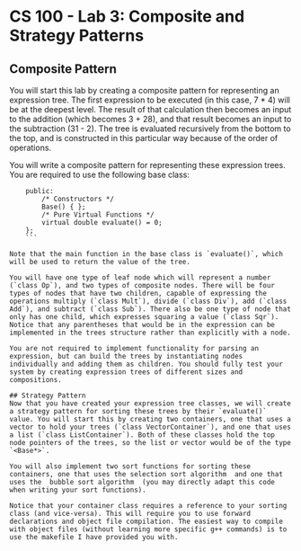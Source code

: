 # CS 100 - Lab 3: Composite and Strategy Patterns

## Composite Pattern
You will start this lab by creating a composite pattern for representing an expression tree. The first expression to be executed (in this case, 7 * 4) will be at the deepest level. The result of that calculation then becomes an input to the addition (which becomes 3 + 28), and that result becomes an input to the subtraction (31 - 2). The tree is evaluated recursively from the bottom to the top, and is constructed in this particular way because of the order of operations.

You will write a composite pattern for representing these expression trees. You are required to use the following base class:

```class   Base  {
    public:
        /* Constructors */
        Base() { };
        /* Pure Virtual Functions */
        virtual double evaluate() = 0;
    };
    ```

Note that the main function in the base class is `evaluate()`, which will be used to return the value of the tree.

You will have one type of leaf node which will represent a number (`class Op`), and two types of composite nodes. There will be four types of nodes that have two children, capable of expressing the operations multiply (`class Mult`), divide (`class Div`), add (`class Add`), and subtract (`class Sub`). There also be one type of node that only has one child, which expresses squaring a value (`class Sqr`). Notice that any parentheses that would be in the expression can be implemented in the trees structure rather than explicitly with a node.

You are not required to implement functionality for parsing an expression, but can build the trees by instantiating nodes individually and adding them as children. You should fully test your system by creating expression trees of different sizes and compositions.

## Strategy Pattern
Now that you have created your expression tree classes, we will create a strategy pattern for sorting these trees by their `evaluate()` value. You will start this by creating two containers, one that uses a vector to hold your trees (`class VectorContainer`), and one that uses a list (`class ListContainer`). Both of these classes hold the top node pointers of the trees, so the list or vector would be of the type `<Base*>`.

You will also implement two sort functions for sorting these containers, one that uses the selection sort algorithm  and one that uses the  bubble sort algorithm  (you may directly adapt this code when writing your sort functions).

Notice that your container class requires a reference to your sorting class (and vice-versa). This will require you to use forward declarations and object file compilation. The easiest way to compile with object files (without learning more specific g++ commands) is to use the makefile I have provided you with.
